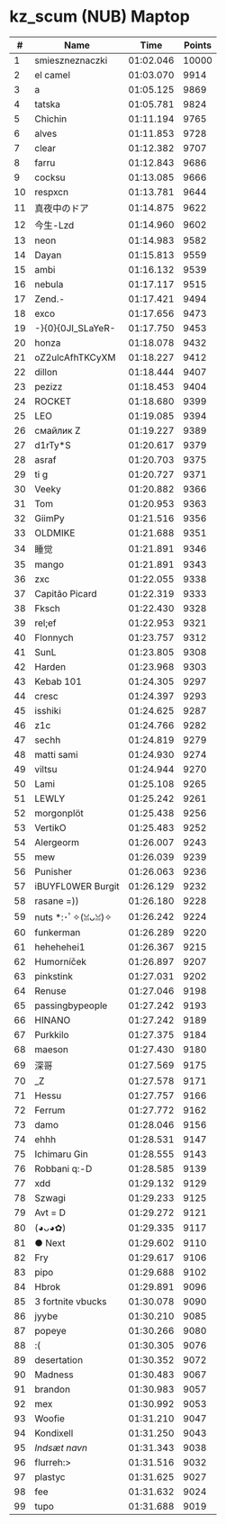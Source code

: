# kz_scum (NUB) Maptop

|  # | Name | Time | Points |
|-------------- | -------------- | -------------- | -------------- | 
| 1 | smieszneznaczki | 01:02.046 | 10000 | 
| 2 | el camel | 01:03.070 | 9914 | 
| 3 | a | 01:05.125 | 9869 | 
| 4 | tatska | 01:05.781 | 9824 | 
| 5 | Chichin | 01:11.194 | 9765 | 
| 6 | alves | 01:11.853 | 9728 | 
| 7 | clear | 01:12.382 | 9707 | 
| 8 | farru | 01:12.843 | 9686 | 
| 9 | cocksu | 01:13.085 | 9666 | 
| 10 | respxcn | 01:13.781 | 9644 | 
| 11 | 真夜中のドア | 01:14.875 | 9622 | 
| 12 | 今生-Lzd | 01:14.960 | 9602 | 
| 13 | neon | 01:14.983 | 9582 | 
| 14 | Dayan | 01:15.813 | 9559 | 
| 15 | ambi | 01:16.132 | 9539 | 
| 16 | nebula | 01:17.117 | 9515 | 
| 17 | Zend.- | 01:17.421 | 9494 | 
| 18 | exco | 01:17.656 | 9473 | 
| 19 | -}{0}{0JI_SLaYeR- | 01:17.750 | 9453 | 
| 20 | honza | 01:18.078 | 9432 | 
| 21 | oZ2ulcAfhTKCyXM | 01:18.227 | 9412 | 
| 22 | dillon | 01:18.444 | 9407 | 
| 23 | pezizz | 01:18.453 | 9404 | 
| 24 | ROCKET | 01:18.680 | 9399 | 
| 25 | LEO | 01:19.085 | 9394 | 
| 26 | смайлик Z | 01:19.227 | 9389 | 
| 27 | d1rTy*S | 01:20.617 | 9379 | 
| 28 | asraf | 01:20.703 | 9375 | 
| 29 | ti g | 01:20.727 | 9371 | 
| 30 | Veeky | 01:20.882 | 9366 | 
| 31 | Tom | 01:20.953 | 9363 | 
| 32 | GiimPy | 01:21.516 | 9356 | 
| 33 | OLDMIKE | 01:21.688 | 9351 | 
| 34 | 睡觉 | 01:21.891 | 9346 | 
| 35 | mango | 01:21.891 | 9343 | 
| 36 | zxc | 01:22.055 | 9338 | 
| 37 | Capitão Picard | 01:22.319 | 9333 | 
| 38 | Fksch | 01:22.430 | 9328 | 
| 39 | rel;ef | 01:22.953 | 9321 | 
| 40 | Flonnych | 01:23.757 | 9312 | 
| 41 | SunL | 01:23.805 | 9308 | 
| 42 | Harden | 01:23.968 | 9303 | 
| 43 | Kebab 101 | 01:24.305 | 9297 | 
| 44 | cresc | 01:24.397 | 9293 | 
| 45 | isshiki | 01:24.625 | 9287 | 
| 46 | z1c | 01:24.766 | 9282 | 
| 47 | sechh | 01:24.819 | 9279 | 
| 48 | matti sami | 01:24.930 | 9274 | 
| 49 | viltsu | 01:24.944 | 9270 | 
| 50 | Lami | 01:25.108 | 9265 | 
| 51 | LEWLY | 01:25.242 | 9261 | 
| 52 | morgonplöt | 01:25.438 | 9256 | 
| 53 | VertikO | 01:25.483 | 9252 | 
| 54 | Alergeorm | 01:26.007 | 9243 | 
| 55 | mew | 01:26.039 | 9239 | 
| 56 | Punisher | 01:26.063 | 9236 | 
| 57 | iBUYFL0WER Burgit | 01:26.129 | 9232 | 
| 58 | rasane =)) | 01:26.180 | 9228 | 
| 59 | nuts *:･ﾟ✧(ꈍᴗꈍ)✧ | 01:26.242 | 9224 | 
| 60 | funkerman | 01:26.289 | 9220 | 
| 61 | hehehehei1 | 01:26.367 | 9215 | 
| 62 | Humorníček | 01:26.897 | 9207 | 
| 63 | pinkstink | 01:27.031 | 9202 | 
| 64 | Renuse | 01:27.046 | 9198 | 
| 65 | passingbypeople | 01:27.242 | 9193 | 
| 66 | HINANO | 01:27.242 | 9189 | 
| 67 | Purkkilo | 01:27.375 | 9184 | 
| 68 | maeson | 01:27.430 | 9180 | 
| 69 | 深哥 | 01:27.569 | 9175 | 
| 70 | _Z | 01:27.578 | 9171 | 
| 71 | Hessu | 01:27.757 | 9166 | 
| 72 | Ferrum | 01:27.772 | 9162 | 
| 73 | damo | 01:28.046 | 9156 | 
| 74 | ehhh | 01:28.531 | 9147 | 
| 75 | Ichimaru Gin | 01:28.555 | 9143 | 
| 76 | Robbani q:-D | 01:28.585 | 9139 | 
| 77 | xdd | 01:29.132 | 9129 | 
| 78 | Szwagi | 01:29.233 | 9125 | 
| 79 | Avt = D | 01:29.272 | 9121 | 
| 80 | (◕ᴗ◕✿) | 01:29.335 | 9117 | 
| 81 | ● Next | 01:29.602 | 9110 | 
| 82 | Fry | 01:29.617 | 9106 | 
| 83 | pipo | 01:29.688 | 9102 | 
| 84 | Hbrok | 01:29.891 | 9096 | 
| 85 | 3 fortnite vbucks | 01:30.078 | 9090 | 
| 86 | jyybe | 01:30.210 | 9085 | 
| 87 | popeye | 01:30.266 | 9080 | 
| 88 | :( | 01:30.305 | 9076 | 
| 89 | desertation | 01:30.352 | 9072 | 
| 90 | Madness | 01:30.483 | 9067 | 
| 91 | brandon | 01:30.983 | 9057 | 
| 92 | mex | 01:30.992 | 9053 | 
| 93 | Woofie | 01:31.210 | 9047 | 
| 94 | Kondixell | 01:31.250 | 9043 | 
| 95 | *Indsæt navn* | 01:31.343 | 9038 | 
| 96 | flurreh:> | 01:31.516 | 9032 | 
| 97 | plastyc | 01:31.625 | 9027 | 
| 98 | fee | 01:31.632 | 9024 | 
| 99 | tupo | 01:31.688 | 9019 | 

